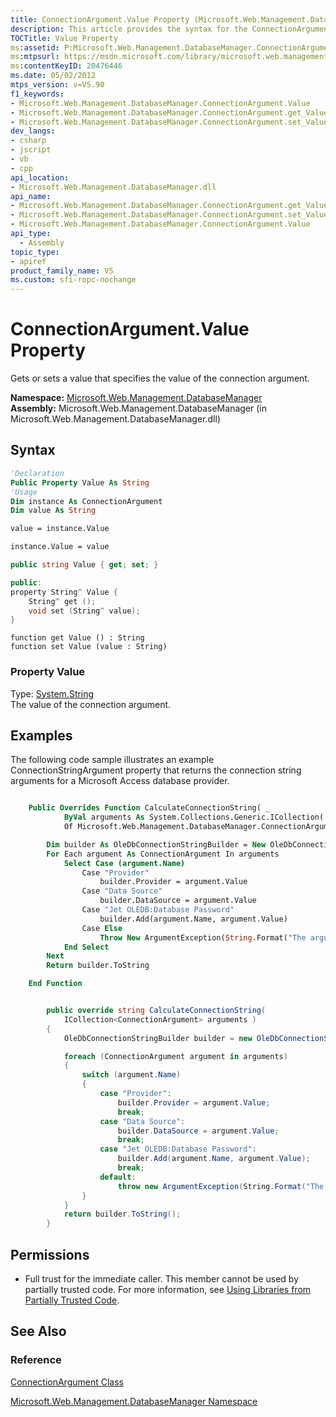```yaml
---
title: ConnectionArgument.Value Property (Microsoft.Web.Management.DatabaseManager)
description: This article provides the syntax for the ConnectionArgument.Value property. The property gets or sets the value of the connection argument.
TOCTitle: Value Property
ms:assetid: P:Microsoft.Web.Management.DatabaseManager.ConnectionArgument.Value
ms:mtpsurl: https://msdn.microsoft.com/library/microsoft.web.management.databasemanager.connectionargument.value(v=VS.90)
ms:contentKeyID: 20476446
ms.date: 05/02/2012
mtps_version: v=VS.90
f1_keywords:
- Microsoft.Web.Management.DatabaseManager.ConnectionArgument.Value
- Microsoft.Web.Management.DatabaseManager.ConnectionArgument.get_Value
- Microsoft.Web.Management.DatabaseManager.ConnectionArgument.set_Value
dev_langs:
- csharp
- jscript
- vb
- cpp
api_location:
- Microsoft.Web.Management.DatabaseManager.dll
api_name:
- Microsoft.Web.Management.DatabaseManager.ConnectionArgument.get_Value
- Microsoft.Web.Management.DatabaseManager.ConnectionArgument.set_Value
- Microsoft.Web.Management.DatabaseManager.ConnectionArgument.Value
api_type:
  - Assembly
topic_type:
- apiref
product_family_name: VS
ms.custom: sfi-ropc-nochange
---
```


# ConnectionArgument.Value Property

Gets or sets a value that specifies the value of the connection argument.

**Namespace:**  [Microsoft.Web.Management.DatabaseManager](microsoft-web-management-databasemanager-namespace.md)  
**Assembly:**  Microsoft.Web.Management.DatabaseManager (in Microsoft.Web.Management.DatabaseManager.dll)

## Syntax

```vb
'Declaration
Public Property Value As String
'Usage
Dim instance As ConnectionArgument
Dim value As String

value = instance.Value

instance.Value = value
```

```csharp
public string Value { get; set; }
```

```cpp
public:
property String^ Value {
    String^ get ();
    void set (String^ value);
}
```

```jscript
function get Value () : String
function set Value (value : String)
```

### Property Value

Type: [System.String](https://msdn.microsoft.com/library/s1wwdcbf)  
The value of the connection argument.  

## Examples

The following code sample illustrates an example ConnectionStringArgument property that returns the connection string arguments for a Microsoft Access database provider.

```vb

    Public Overrides Function CalculateConnectionString( _
            ByVal arguments As System.Collections.Generic.ICollection( _
            Of Microsoft.Web.Management.DatabaseManager.ConnectionArgument)) As String

        Dim builder As OleDbConnectionStringBuilder = New OleDbConnectionStringBuilder
        For Each argument As ConnectionArgument In arguments
            Select Case (argument.Name)
                Case "Provider"
                    builder.Provider = argument.Value
                Case "Data Source"
                    builder.DataSource = argument.Value
                Case "Jet OLEDB:Database Password"
                    builder.Add(argument.Name, argument.Value)
                Case Else
                    Throw New ArgumentException(String.Format("The argument {0} is unexpected for this database provider!", argument.Name))
            End Select
        Next
        Return builder.ToString

    End Function

```

```csharp

        public override string CalculateConnectionString(
            ICollection<ConnectionArgument> arguments )
        {
            OleDbConnectionStringBuilder builder = new OleDbConnectionStringBuilder();

            foreach (ConnectionArgument argument in arguments)
            {
                switch (argument.Name)
                {
                    case "Provider":
                        builder.Provider = argument.Value;
                        break;
                    case "Data Source":
                        builder.DataSource = argument.Value;
                        break;
                    case "Jet OLEDB:Database Password":
                        builder.Add(argument.Name, argument.Value);
                        break;
                    default:
                        throw new ArgumentException(String.Format("The argument {0} is unexpected for this database provider!", argument.Name));
                }
            }
            return builder.ToString();
        }

```

## Permissions

  - Full trust for the immediate caller. This member cannot be used by partially trusted code. For more information, see [Using Libraries from Partially Trusted Code](https://msdn.microsoft.com/library/8skskf63).

## See Also

### Reference

[ConnectionArgument Class](connectionargument-class-microsoft-web-management-databasemanager.md)

[Microsoft.Web.Management.DatabaseManager Namespace](microsoft-web-management-databasemanager-namespace.md)
